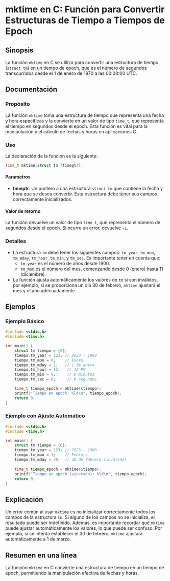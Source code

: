 <!--
Meta Description: # mktime en C: Función para Convertir Estructuras de Tiempo a Tiempos de Epoch ## Sinopsis La función `mktime` en C se utiliza para convertir una estr...
Meta Keywords: tiempo, mktime, que, función, epoch
-->

# mktime en C: Función para Convertir Estructuras de Tiempo a Tiempos de Epoch

## Sinopsis
La función `mktime` en C se utiliza para convertir una estructura de tiempo (`struct tm`) en un tiempo de epoch, que es el número de segundos transcurridos desde el 1 de enero de 1970 a las 00:00:00 UTC.

## Documentación
### Propósito
La función `mktime` toma una estructura de tiempo que representa una fecha y hora específicas y la convierte en un valor de tipo `time_t`, que representa el tiempo en segundos desde el epoch. Esta función es vital para la manipulación y el cálculo de fechas y horas en aplicaciones C.

### Uso
La declaración de la función es la siguiente:
```c
time_t mktime(struct tm *timeptr);
```

#### Parámetros
- **timeptr**: Un puntero a una estructura `struct tm` que contiene la fecha y hora que se desea convertir. Esta estructura debe tener sus campos correctamente inicializados.

#### Valor de retorno
La función devuelve un valor de tipo `time_t`, que representa el número de segundos desde el epoch. Si ocurre un error, devuelve `-1`.

### Detalles
- La estructura `tm` debe tener los siguientes campos: `tm_year`, `tm_mon`, `tm_mday`, `tm_hour`, `tm_min`, y `tm_sec`. Es importante tener en cuenta que:
  - `tm_year` es el número de años desde 1900.
  - `tm_mon` es el número del mes, comenzando desde 0 (enero) hasta 11 (diciembre).
- La función ajusta automáticamente los valores de `tm` si son inválidos, por ejemplo, si se proporciona un día 30 de febrero, `mktime` ajustará el mes y el año adecuadamente.

## Ejemplos
### Ejemplo Básico
```c
#include <stdio.h>
#include <time.h>

int main() {
    struct tm tiempo = {0};
    tiempo.tm_year = 123; // 2023 - 1900
    tiempo.tm_mon = 0;    // Enero
    tiempo.tm_mday = 1;   // 1 de enero
    tiempo.tm_hour = 12;   // 12 PM
    tiempo.tm_min = 0;     // 0 minutos
    tiempo.tm_sec = 0;     // 0 segundos

    time_t tiempo_epoch = mktime(&tiempo);
    printf("Tiempo en epoch: %ld\n", tiempo_epoch);
    return 0;
}
```

### Ejemplo con Ajuste Automático
```c
#include <stdio.h>
#include <time.h>

int main() {
    struct tm tiempo = {0};
    tiempo.tm_year = 123; // 2023 - 1900
    tiempo.tm_mon = 1;    // Febrero
    tiempo.tm_mday = 30;  // 30 de febrero (inválido)
    
    time_t tiempo_epoch = mktime(&tiempo);
    printf("Tiempo en epoch (ajustado): %ld\n", tiempo_epoch);
    return 0;
}
```

## Explicación
Un error común al usar `mktime` es no inicializar correctamente todos los campos de la estructura `tm`. Si alguno de los campos no se inicializa, el resultado puede ser indefinido. Además, es importante recordar que `mktime` puede ajustar automáticamente los valores, lo que puede ser confuso. Por ejemplo, si se intenta establecer el 30 de febrero, `mktime` ajustará automáticamente a 1 de marzo.

## Resumen en una línea
La función `mktime` en C convierte una estructura de tiempo en un tiempo de epoch, permitiendo la manipulación efectiva de fechas y horas.